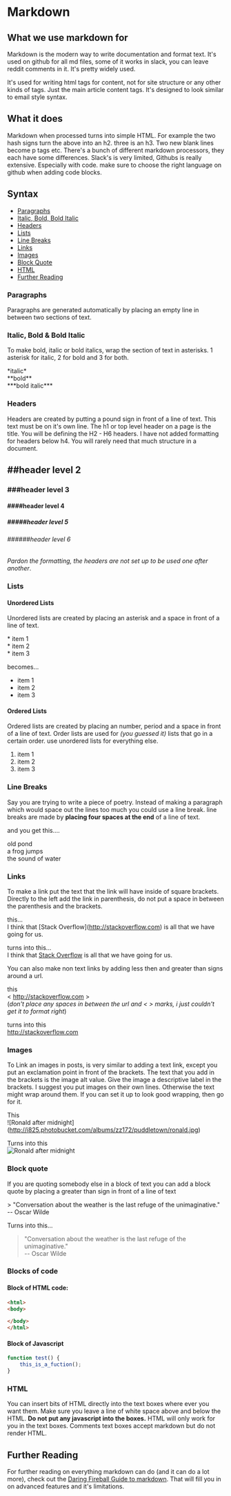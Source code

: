 # Markdown

## What we use markdown for

Markdown is the modern way to write documentation and format text. It's used on github for all md files, some of it works in slack, you can leave reddit comments in it. It's pretty widely used.

It's used for writing html tags for content, not for site structure or any other kinds of tags. Just the main article content tags. It's designed to look similar to email style syntax.

## What it does

Markdown when processed turns into simple HTML. For example the two hash signs turn the above into an h2. three is an h3. Two new blank lines become p tags etc. There's a bunch of different markdown processors, they each have some differences. Slack's is very limited, Githubs is really extensive. Especially with code. make sure to choose the right language on github when adding code blocks.

## Syntax

* [Paragraphs](#Paragraphs)
* [Italic, Bold, Bold Italic](#Italic)
* [Headers](#Headers)
* [Lists](#Lists)
* [Line Breaks](#breaks)
* [Links](#Links)
* [Images](#Images)
* [Block Quote](#quote)
* [HTML](#html)
* [Further Reading](#futher)

<a name="Paragraphs"></a>

### Paragraphs
Paragraphs are generated automatically by placing an empty line in between two sections of text.


<a name="Italic"></a>

### Italic, Bold & Bold Italic
To make bold, italic or bold italics, wrap the section of text in asterisks. 1 asterisk for italic, 2 for bold and 3 for both.

\*italic*    
\*\*bold**    
\*\*\*bold italic***    

<a name="Headers"></a>

### Headers
Headers are created by putting a pound sign in front of a line of text. This text must be on it's own line. The h1 or top level header on a page is the title. You will be defining the H2 - H6 headers. I have not added formatting for headers below h4. You will rarely need that much structure in a document. 

## \#\#header level 2   
### \#\#\#header level 3   
#### \#\#\#\#header level 4   
##### \#\#\#\#\#header level 5   
###### \#\#\#\#\#\#header level 6   
*Pardon the formatting, the headers are not set up to be used one after another*.
    
<a name="Lists"></a>

### Lists

#### Unordered Lists
Unordered lists are created by placing an asterisk and a space in front of a line of text.

\* item 1    
\* item 2    
\* item 3    

becomes...

* item 1
* item 2
* item 3


#### Ordered Lists
Ordered lists are created by placing an number, period and a space in front of a line of text. Order lists are used for *(you guessed it)* lists that go in a certain order. use unordered lists for everything else.

1. item 1    
2. item 2    
3. item 3   

<a name="breaks"></a>

### Line Breaks
Say you are trying to write a piece of poetry. Instead of making a paragraph which would space out the lines too much you could use a line break. line breaks are made by **placing four spaces at the end** of a line of text.

and you get this....

old pond    
a frog jumps    
the sound of water    

<a name="Links"></a>

### Links
To make a link put the text that the link will have inside of square brackets. Directly to the left add the link in parenthesis, do not put a space in between the parenthesis and the brackets.

this...    
I think that \[Stack Overflow](http://stackoverflow.com) is all that we have going for us.

turns into this...     
I think that [Stack Overflow](http://stackoverflow.com) is all that we have going for us.

You can also make non text links by adding less then and greater than signs around a url.

this    
< http://stackoverflow.com >    
(*don't place any spaces in between the url and < > marks, i just couldn't get it to format right*)

turns into this    
<http://stackoverflow.com>

<a name="Images"></a>

### Images

To Link an images in posts, is very similar to adding a text link, except you put an exclamation point in front of the brackets. The text that you add in the brackets is the image alt value. Give the image a descriptive label in the brackets. I  suggest you put images on their own lines. Otherwise the text might wrap around them. If you can set it up to look good wrapping, then go for it.

This    
!\[Ronald after midnight](http://i825.photobucket.com/albums/zz172/puddletown/ronald.jpg)

Turns into this    
![Ronald after midnight](http://i825.photobucket.com/albums/zz172/puddletown/ronald.jpg)

<a name="quote"></a>

### Block quote
If you are quoting somebody else in a block of text you can add a block quote by placing a greater than sign in front of a line of text

\> "Conversation about the weather is the last refuge of the unimaginative."      
-- Oscar Wilde 

Turns into this...    
> "Conversation about the weather is the last refuge of the unimaginative."    
-- Oscar Wilde 

<a name="html"></a>

### Blocks of code

#### Block of HTML code:
```html
<html>
<body>

</body>
</html>
```

#### Block of Javascript

```javascript
function test() {
	this_is_a_fuction();
}
```

### HTML
You can insert bits of HTML directly into the text boxes where ever you want them. Make sure you leave a line of white space above and below the HTML. **Do not put any javascript into the boxes.** HTML will only work for you in the text boxes. Comments text boxes accept markdown but do not render HTML.

<a name="futher"></a>

## Further Reading
For further reading on everything markdown can do (and it can do a lot more), check out the [Daring Fireball Guide to markdown](http://daringfireball.net/projects/markdown/syntax). That will fill you in on advanced features and it's limitations.

